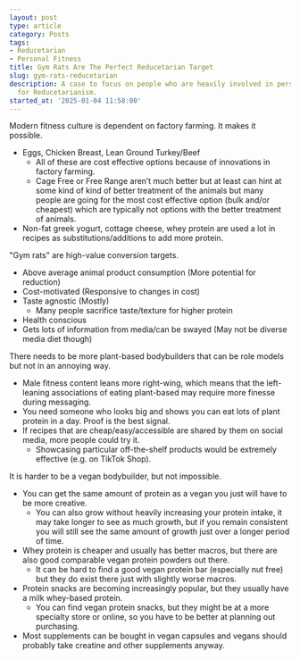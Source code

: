 ```yaml
---
layout: post
type: article
category: Posts
tags:
- Reducetarian
- Personal Fitness
title: Gym Rats Are The Perfect Reducetarian Target
slug: gym-rats-reducetarian
description: A case to focus on people who are heavily involved in personal fitness
  for Reducetarianism.
started_at: '2025-01-04 11:58:00'
---
```


Modern fitness culture is dependent on factory farming. It makes it possible.
* Eggs, Chicken Breast, Lean Ground Turkey/Beef
    * All of these are cost effective options because of innovations in factory farming.
    * Cage Free or Free Range aren’t much better but at least can hint at some kind of kind of better treatment of the animals but many people are going for the most cost effective option (bulk and/or cheapest) which are typically not options with the better treatment of animals. 
* Non-fat greek yogurt, cottage cheese, whey protein are used a lot in recipes as substitutions/additions to add more protein.

"Gym rats" are high-value conversion targets.
* Above average animal product consumption (More potential for reduction)
* Cost-motivated (Responsive to changes in cost)
* Taste agnostic (Mostly)
    * Many people sacrifice taste/texture for higher protein
* Health conscious
* Gets lots of information from media/can be swayed (May not be diverse media diet though)

There needs to be more plant-based bodybuilders that can be role models but not in an annoying way. 
* Male fitness content leans more right-wing, which means that the left-leaning associations of eating plant-based may require more finesse during messaging.
* You need someone who looks big and shows you can eat lots of plant protein in a day. Proof is the best signal. 
* If recipes that are cheap/easy/accessible are shared by them on social media, more people could try it.
    * Showcasing particular off-the-shelf products would be extremely effective (e.g. on TikTok Shop).

It is harder to be a vegan bodybuilder, but not impossible.
* You can get the same amount of protein as a vegan you just will have to be more creative.
    * You can also grow without heavily increasing your protein intake, it may take longer to see as much growth, but if you remain consistent you will still see the same amount of growth just over a longer period of time.
* Whey protein is cheaper and usually has better macros, but there are also good comparable vegan protein powders out there.
    * It can be hard to find a good vegan protein bar (especially nut free) but they do exist there just with slightly worse macros.
* Protein snacks are becoming increasingly popular, but they usually have a milk whey-based protein. 
    * You can find vegan protein snacks, but they might be at a more specialty store or online, so you have to be better at planning out purchasing.
* Most supplements can be bought in vegan capsules and vegans should probably take creatine and other supplements anyway.